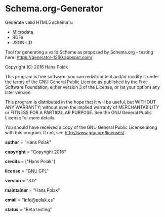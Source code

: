 # Schema.org-Generator
Generate valid HTML5 schema's:

* Microdata
* RDFa
* JSON-LD

Tool for generating a valid Scheme as proposed by Schema.org - testing here: https://generator-1260.appspot.com/

Copyright (C) 2016  Hans Polak

This program is free software: you can redistribute it and/or modify it under the terms of the GNU General Public License as published by the Free Software Foundation, either version 3 of the License, or (at your option) any later version.

This program is distributed in the hope that it will be useful, but WITHOUT ANY WARRANTY; without even the implied warranty of MERCHANTABILITY or FITNESS FOR A PARTICULAR PURPOSE.  See the GNU General Public License for more details.

You should have received a copy of the GNU General Public License along with this program.  If not, see <http://www.gnu.org/licenses/>.

__author__ = "Hans Polak"

__copyright__ = "Copyright 2016"

__credits__ = ["Hans Polak"]

__license__ = "GNU GPL"

__version__ = "3.0"

__maintainer__ = "Hans Polak"

__email__ = "info@polak.es"

__status__ = "Beta testing"

